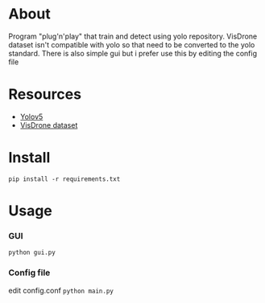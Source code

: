 # About

Program "plug'n'play" that train and detect using yolo repository. VisDrone dataset isn't compatible with yolo so that need to be converted to the yolo standard. There is also simple gui but i prefer use this by editing the config file




# Resources

- [Yolov5](https://github.com/ultralytics/yolov5)
- [VisDrone dataset](https://github.com/VisDrone/VisDrone-Dataset)




# Install

`pip install -r requirements.txt`




# Usage

### GUI
`python gui.py`

### Config file

edit config.conf
`python main.py`
